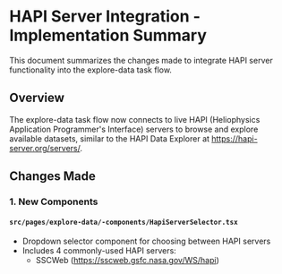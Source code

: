 # HAPI Server Integration - Implementation Summary

This document summarizes the changes made to integrate HAPI server functionality into the explore-data task flow.

## Overview

The explore-data task flow now connects to live HAPI (Heliophysics Application Programmer's Interface) servers to browse and explore available datasets, similar to the HAPI Data Explorer at https://hapi-server.org/servers/.

## Changes Made

### 1. New Components

#### `src/pages/explore-data/-components/HapiServerSelector.tsx`

- Dropdown selector component for choosing between HAPI servers
- Includes 4 commonly-used HAPI servers:
  - SSCWeb (https://sscweb.gsfc.nasa.gov/WS/hapi)
